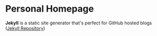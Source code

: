 # Personal Homepage 

**Jekyll** is a static site generator that's perfect for GitHub hosted blogs ([Jekyll Repository](https://github.com/jekyll/jekyll))
